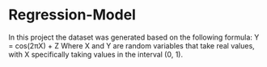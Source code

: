 # Regression-Model
In this project the dataset was generated based on the following formula:
                        Y = cos(2πX) + Z
Where X and Y are random variables that take real values, with X specifically taking values in the interval (0, 1).
